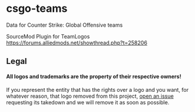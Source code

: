 # csgo-teams
Data for Counter Strike: Global Offensive teams

SourceMod Plugin for TeamLogos
https://forums.alliedmods.net/showthread.php?t=258206

## Legal

#### __All logos and trademarks are the property of their respective owners!__

If you represent the entity that has the rights over a logo and you want,
for whatever reason, that logo removed from this project, [open an
issue](https://github.com/kokarn/csgo-teams/issues/new) requesting its
takedown and we will remove it as soon as possible.


